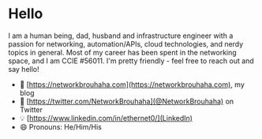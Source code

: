# Hello

I am a human being, dad, husband and infrastructure engineer with a passion for networking, automation/APIs, cloud technologies, and nerdy topics in general. Most of my career has been spent in the networking space, and I am CCIE #56011. I'm pretty friendly - feel free to reach out and say hello!

- 🔗 [https://networkbrouhaha.com](https://networkbrouhaha.com), my blog
- 💬 [https://twitter.com/NetworkBrouhaha](@NetworkBrouhaha) on Twitter
- 💡 [https://www.linkedin.com/in/ethernet0/](LinkedIn)
- 😄 Pronouns: He/Him/His
